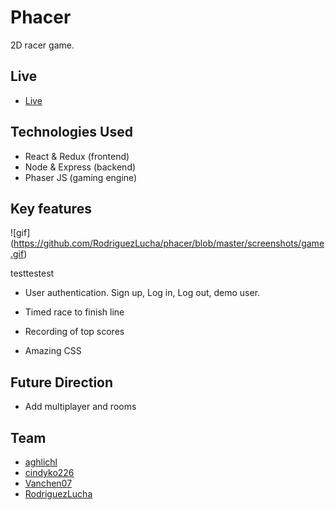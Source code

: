 # Phacer

2D racer game.


## Live

* [Live](https://phacer.herokuapp.com/)

## Technologies Used

* React & Redux (frontend)
* Node & Express (backend)
* Phaser JS (gaming engine)

## Key features
![gif]
(https://github.com/RodriguezLucha/phacer/blob/master/screenshots/game.gif)

testtestest


* User authentication. Sign up, Log in, Log out, demo user.

* Timed race to finish line

* Recording of top scores

* Amazing CSS

## Future Direction

* Add multiplayer and rooms

## Team
 * [aghlichl](https://github.com/aghlichl)
 * [cindyko226](https://github.com/cindyko226)
 * [Vanchen07](https://github.com/Vanchen07)
 * [RodriguezLucha](https://github.com/RodriguezLucha/)
